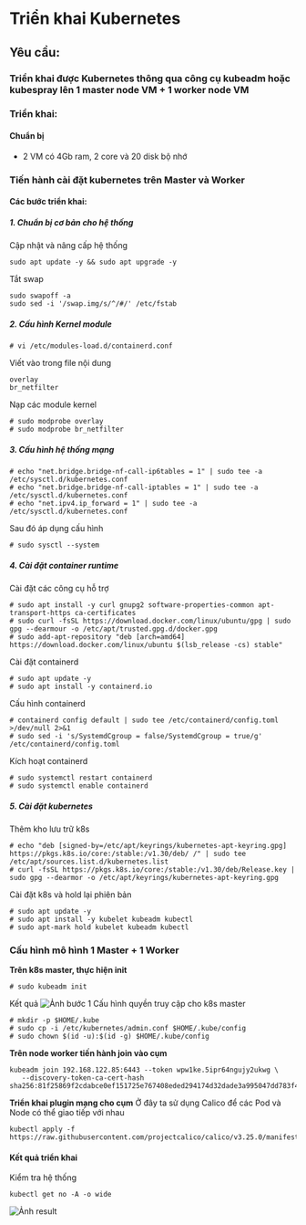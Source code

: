 # Triển khai Kubernetes

## Yêu cầu:
### Triển khai được Kubernetes thông qua công cụ kubeadm hoặc kubespray lên 1 master node VM + 1 worker node VM

### Triển khai:
#### Chuẩn bị
- 2 VM có 4Gb ram, 2 core và 20 disk bộ nhớ

### Tiến hành cài đặt kubernetes trên Master và Worker
#### Các bước triển khai:
##### 1. Chuẩn bị cơ bản cho hệ thống
Cập nhật và nâng cấp hệ thống
```
sudo apt update -y && sudo apt upgrade -y
```
Tắt swap
```
sudo swapoff -a
sudo sed -i '/swap.img/s/^/#/' /etc/fstab
```
##### 2. Cấu hình Kernel module
```
# vi /etc/modules-load.d/containerd.conf
```
Viết vào trong file nội dung
```
overlay
br_netfilter
```
Nạp các module kernel
```
# sudo modprobe overlay
# sudo modprobe br_netfilter
```
##### 3. Cấu hình hệ thống mạng 
```
# echo "net.bridge.bridge-nf-call-ip6tables = 1" | sudo tee -a /etc/sysctl.d/kubernetes.conf
# echo "net.bridge.bridge-nf-call-iptables = 1" | sudo tee -a /etc/sysctl.d/kubernetes.conf
# echo "net.ipv4.ip_forward = 1" | sudo tee -a /etc/sysctl.d/kubernetes.conf
```
Sau đó áp dụng cấu hình
```
# sudo sysctl --system
```
##### 4. Cài đặt container runtime
Cài đặt các công cụ hỗ trợ
```
# sudo apt install -y curl gnupg2 software-properties-common apt-transport-https ca-certificates
# sudo curl -fsSL https://download.docker.com/linux/ubuntu/gpg | sudo gpg --dearmour -o /etc/apt/trusted.gpg.d/docker.gpg
# sudo add-apt-repository "deb [arch=amd64] https://download.docker.com/linux/ubuntu $(lsb_release -cs) stable"
```
Cài đặt containerd
```
# sudo apt update -y
# sudo apt install -y containerd.io
```
Cấu hình containerd
```
# containerd config default | sudo tee /etc/containerd/config.toml >/dev/null 2>&1
# sudo sed -i 's/SystemdCgroup = false/SystemdCgroup = true/g' /etc/containerd/config.toml
```
Kích hoạt containerd
```
# sudo systemctl restart containerd
# sudo systemctl enable containerd
```
##### 5. Cài đặt kubernetes
Thêm kho lưu trữ k8s
```
# echo "deb [signed-by=/etc/apt/keyrings/kubernetes-apt-keyring.gpg] https://pkgs.k8s.io/core:/stable:/v1.30/deb/ /" | sudo tee /etc/apt/sources.list.d/kubernetes.list
# curl -fsSL https://pkgs.k8s.io/core:/stable:/v1.30/deb/Release.key | sudo gpg --dearmor -o /etc/apt/keyrings/kubernetes-apt-keyring.gpg
```
Cài đặt k8s và hold lại phiên bản
```
# sudo apt update -y
# sudo apt install -y kubelet kubeadm kubectl
# sudo apt-mark hold kubelet kubeadm kubectl
```

### Cấu hình mô hình 1 Master + 1 Worker
**Trên k8s master, thực hiện init**
```
# sudo kubeadm init
```
Kết quả
![Ảnh bước 1](images/k8s_init.png)
Cấu hình quyền truy cập cho k8s master
```
# mkdir -p $HOME/.kube
# sudo cp -i /etc/kubernetes/admin.conf $HOME/.kube/config
# sudo chown $(id -u):$(id -g) $HOME/.kube/config
```

 **Trên node worker tiến hành join vào cụm**
 ```
 kubeadm join 192.168.122.85:6443 --token wpw1ke.5ipr64ngujy2ukwg \
	--discovery-token-ca-cert-hash sha256:81f25869f2cdabce0ef151725e767408eded294174d32dade3a995047dd783f4 
 ```
 **Triển khai plugin mạng cho cụm**
 Ở đây ta sử dụng Calico để các Pod và Node có thể giao tiếp với nhau
```
kubectl apply -f https://raw.githubusercontent.com/projectcalico/calico/v3.25.0/manifests/calico.yaml
```

#### Kết quả triển khai
Kiểm tra hệ thống 
```
kubectl get no -A -o wide
```
![Ảnh result](images/result.png)


